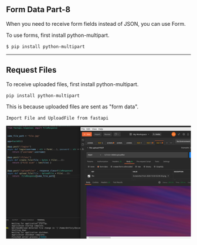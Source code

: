 ## Form Data Part-8

When you need to receive form fields instead of JSON, you can use Form.

To use forms, first install python-multipart.

    $ pip install python-multipart


<hr>

## Request Files

To receive uploaded files, first install python-multipart.

    pip install python-multipart

This is because uploaded files are sent as "form data".

    Import File and UploadFile from fastapi

![SC](SC.png)